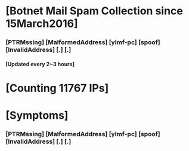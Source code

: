 # [Botnet Mail Spam Collection since 15March2016]
### [PTRMssing] [MalformedAddress] [ylmf-pc] [spoof] [InvalidAddress] [.] [.]
#### [Updated every 2~3 hours]

# [Counting 11767 IPs]

# [Symptoms] 
###   [PTRMssing] [MalformedAddress] [ylmf-pc] [spoof] [InvalidAddress] [.] [.]
